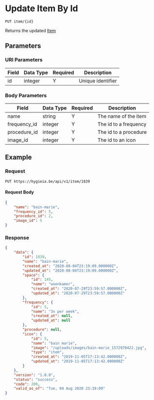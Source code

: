 # Update Item By Id

    PUT item/{id}
    
Returns the updated [Item]

## Parameters
### URI Parameters
Field | Data Type | Required | Description
--- | --- | --- | ---
id | integer | Y | Unique identifier

### Body Parameters
Field | Data Type | Required | Description
--- | --- | --- | ---
name | string | Y | The name of the item
frequency_id | integer | Y | The id to a frequency
procedure_id | integer | Y | The id to a procedure
image_id | integer | Y | The id to an icon

## Example
### Request

    PUT https://hygieia.be/api/v1/item/1839

#### Request Body
```json 
{
    "name": "bain-marie",
    "frequency_id": 5,
    "procedure_id": 2,
    "image_id": 5
}
```

### Response
``` json
{
    "data": {
        "id": 1839,
        "name": "bain-marie",
        "created_at": "2020-08-04T23:19:09.000000Z",
        "updated_at": "2020-08-04T23:19:09.000000Z",
        "space": {
            "id": 145,
            "name": "woonkamer",
            "created_at": "2020-07-29T23:59:57.000000Z",
            "updated_at": "2020-07-29T23:59:57.000000Z"
        },
        "frequency": {
            "id": 5,
            "name": "3x per week",
            "created_at": null,
            "updated_at": null
        },
        "procedure": null,
        "icon": {
            "id": 5,
            "name": "bain marie",
            "image": "/uploads/images/bain-marie_1572970422.jpg",
            "type": "item",
            "created_at": "2019-11-05T17:13:42.000000Z",
            "updated_at": "2019-11-05T17:13:42.000000Z"
        }
    },
    "version": "1.0.0",
    "status": "success",
    "code": 200,
    "valid_as_of": "Tue, 04 Aug 2020 23:19:09"
}
```

[Item]: README.md